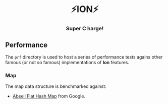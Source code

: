 <div align="center">
  <h1>⚡️ION⚡️</h1>
  <h3>Super C harge!</h3>
</div>

## Performance

The `prf` directory is used to host a series of performance tests agains other famous
(or not so famous) implementations of __Ion__ features.

### Map

The map data structure is benchmarked against:

  - [Abseil Flat Hash Map](https://abseil.io/docs/cpp/guides/container) from Google.
